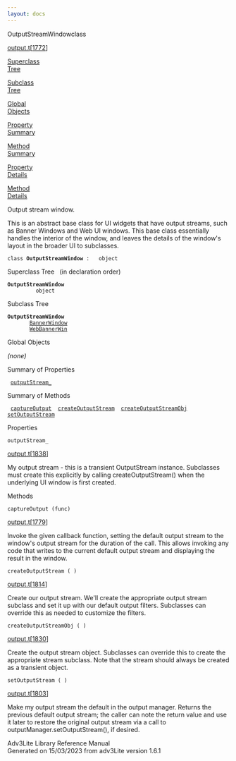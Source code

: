 ```yaml
---
layout: docs
---
```

<span class="title">OutputStreamWindow</span><span class="type">class</span>

[output.t](../file/output.t.html)\[[1772](../source/output.t.html#1772)\]

[Superclass  
Tree](#_SuperClassTree_)

[Subclass  
Tree](#_SubClassTree_)

[Global  
Objects](#_ObjectSummary_)

[Property  
Summary](#_PropSummary_)

[Method  
Summary](#_MethodSummary_)

[Property  
Details](#_Properties_)

[Method  
Details](#_Methods_)

<div class="fdesc">

Output stream window.

This is an abstract base class for UI widgets that have output streams,
such as Banner Windows and Web UI windows. This base class essentially
handles the interior of the window, and leaves the details of the
window's layout in the broader UI to subclasses.

`class `**`OutputStreamWindow`**` :   object`

</div>

<span id="_SuperClassTree_"></span>

<div class="mjhd">

<span class="hdln">Superclass Tree</span>   (in declaration order)

</div>

**`OutputStreamWindow`**  
`         object`  
<span id="_SubClassTree_"></span>

<div class="mjhd">

<span class="hdln">Subclass Tree</span>  

</div>

**`OutputStreamWindow`**  
`         `[`BannerWindow`](../object/BannerWindow.html)  
`         `[`WebBannerWin`](../object/WebBannerWin.html)  
<span id="_ObjectSummary_"></span>

<div class="mjhd">

<span class="hdln">Global Objects</span>  

</div>

*(none)* <span id="_PropSummary_"></span>

<div class="mjhd">

<span class="hdln">Summary of Properties</span>  

</div>

` `[`outputStream_`](#outputStream_)`  `

<span id="_MethodSummary_"></span>

<div class="mjhd">

<span class="hdln">Summary of Methods</span>  

</div>

` `[`captureOutput`](#captureOutput)`  `[`createOutputStream`](#createOutputStream)`  `[`createOutputStreamObj`](#createOutputStreamObj)`  `[`setOutputStream`](#setOutputStream)`  `

<span id="_Properties_"></span>

<div class="mjhd">

<span class="hdln">Properties</span>  

</div>

<span id="outputStream_"></span>

`outputStream_`

[output.t](../file/output.t.html)\[[1838](../source/output.t.html#1838)\]

<div class="desc">

My output stream - this is a transient OutputStream instance. Subclasses
must create this explicitly by calling createOutputStream() when the
underlying UI window is first created.

</div>

<span id="_Methods_"></span>

<div class="mjhd">

<span class="hdln">Methods</span>  

</div>

<span id="captureOutput"></span>

`captureOutput (func)`

[output.t](../file/output.t.html)\[[1779](../source/output.t.html#1779)\]

<div class="desc">

Invoke the given callback function, setting the default output stream to
the window's output stream for the duration of the call. This allows
invoking any code that writes to the current default output stream and
displaying the result in the window.

</div>

<span id="createOutputStream"></span>

`createOutputStream ( )`

[output.t](../file/output.t.html)\[[1814](../source/output.t.html#1814)\]

<div class="desc">

Create our output stream. We'll create the appropriate output stream
subclass and set it up with our default output filters. Subclasses can
override this as needed to customize the filters.

</div>

<span id="createOutputStreamObj"></span>

`createOutputStreamObj ( )`

[output.t](../file/output.t.html)\[[1830](../source/output.t.html#1830)\]

<div class="desc">

Create the output stream object. Subclasses can override this to create
the appropriate stream subclass. Note that the stream should always be
created as a transient object.

</div>

<span id="setOutputStream"></span>

`setOutputStream ( )`

[output.t](../file/output.t.html)\[[1803](../source/output.t.html#1803)\]

<div class="desc">

Make my output stream the default in the output manager. Returns the
previous default output stream; the caller can note the return value and
use it later to restore the original output stream via a call to
outputManager.setOutputStream(), if desired.

</div>

<div class="ftr">

Adv3Lite Library Reference Manual  
Generated on 15/03/2023 from adv3Lite version 1.6.1

</div>
